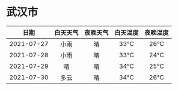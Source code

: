 # 武汉市
|日期|白天天气|夜晚天气|白天温度|夜晚温度|
|:--:|:--:|:--:|:--:|:--:|
|2021-07-27|小雨|晴|33℃|26℃|
|2021-07-28|小雨|晴|33℃|24℃|
|2021-07-29|晴|晴|34℃|25℃|
|2021-07-30|多云|晴|34℃|26℃|

